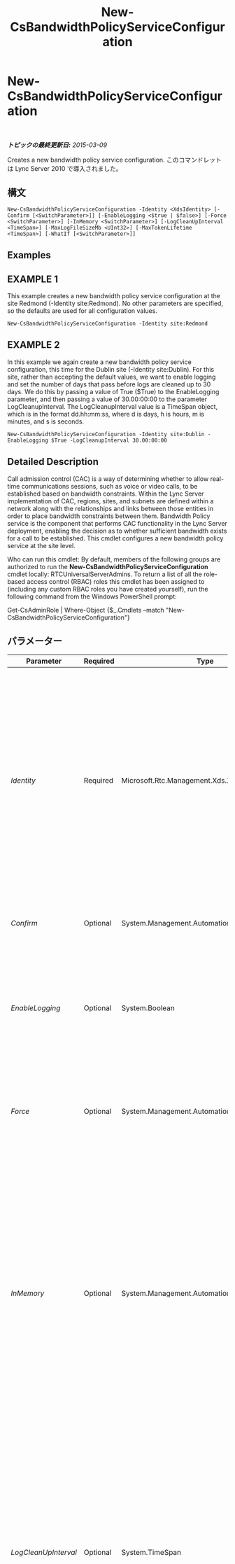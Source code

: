 ﻿---
title: New-CsBandwidthPolicyServiceConfiguration
TOCTitle: New-CsBandwidthPolicyServiceConfiguration
ms:assetid: 0cb07eda-ffbe-48e2-b6bc-995737e5ba32
ms:mtpsurl: https://technet.microsoft.com/ja-jp/library/Gg398175(v=OCS.15)
ms:contentKeyID: 48271242
ms.date: 05/19/2016
mtps_version: v=OCS.15
ms.translationtype: HT
---

# New-CsBandwidthPolicyServiceConfiguration

 

_**トピックの最終更新日:** 2015-03-09_

Creates a new bandwidth policy service configuration. このコマンドレットは Lync Server 2010 で導入されました。

## 構文

    New-CsBandwidthPolicyServiceConfiguration -Identity <XdsIdentity> [-Confirm [<SwitchParameter>]] [-EnableLogging <$true | $false>] [-Force <SwitchParameter>] [-InMemory <SwitchParameter>] [-LogCleanUpInterval <TimeSpan>] [-MaxLogFileSizeMb <UInt32>] [-MaxTokenLifetime <TimeSpan>] [-WhatIf [<SwitchParameter>]]

## Examples

## EXAMPLE 1

This example creates a new bandwidth policy service configuration at the site Redmond (-Identity site:Redmond). No other parameters are specified, so the defaults are used for all configuration values.

    New-CsBandwidthPolicyServiceConfiguration -Identity site:Redmond

## EXAMPLE 2

In this example we again create a new bandwidth policy service configuration, this time for the Dublin site (-Identity site:Dublin). For this site, rather than accepting the default values, we want to enable logging and set the number of days that pass before logs are cleaned up to 30 days. We do this by passing a value of True ($True) to the EnableLogging parameter, and then passing a value of 30.00:00:00 to the parameter LogCleanupInterval. The LogCleanupInterval value is a TimeSpan object, which is in the format dd.hh:mm:ss, where d is days, h is hours, m is minutes, and s is seconds.

    New-CsBandwidthPolicyServiceConfiguration -Identity site:Dublin -EnableLogging $True -LogCleanupInterval 30.00:00:00

## Detailed Description

Call admission control (CAC) is a way of determining whether to allow real-time communications sessions, such as voice or video calls, to be established based on bandwidth constraints. Within the Lync Server implementation of CAC, regions, sites, and subnets are defined within a network along with the relationships and links between those entities in order to place bandwidth constraints between them. Bandwidth Policy service is the component that performs CAC functionality in the Lync Server deployment, enabling the decision as to whether sufficient bandwidth exists for a call to be established. This cmdlet configures a new bandwidth policy service at the site level.

Who can run this cmdlet: By default, members of the following groups are authorized to run the **New-CsBandwidthPolicyServiceConfiguration** cmdlet locally: RTCUniversalServerAdmins. To return a list of all the role-based access control (RBAC) roles this cmdlet has been assigned to (including any custom RBAC roles you have created yourself), run the following command from the Windows PowerShell prompt:

Get-CsAdminRole | Where-Object {$\_.Cmdlets –match "New-CsBandwidthPolicyServiceConfiguration"}

## パラメーター


<table>
<colgroup>
<col style="width: 25%" />
<col style="width: 25%" />
<col style="width: 25%" />
<col style="width: 25%" />
</colgroup>
<thead>
<tr class="header">
<th>Parameter</th>
<th>Required</th>
<th>Type</th>
<th>Description</th>
</tr>
</thead>
<tbody>
<tr class="odd">
<td><p><em>Identity</em></p></td>
<td><p>Required</p></td>
<td><p>Microsoft.Rtc.Management.Xds.XdsIdentity</p></td>
<td><p>A unique identifier that contains the scope and name of the configuration. This configuration can be created only at the site scope, so the Identity will be in the following format: site:&lt;site name&gt;, where &lt;site name&gt; is the name of the site to which the configuration applies.</p></td>
</tr>
<tr class="even">
<td><p><em>Confirm</em></p></td>
<td><p>Optional</p></td>
<td><p>System.Management.Automation.SwitchParameter</p></td>
<td><p>コマンドの実行前に確認メッセージが表示されます。</p></td>
</tr>
<tr class="odd">
<td><p><em>EnableLogging</em></p></td>
<td><p>Optional</p></td>
<td><p>System.Boolean</p></td>
<td><p>Set this parameter to True to generate CAC failure and link status logs related to the bandwidth policy service.</p>
<p>Default: False</p></td>
</tr>
<tr class="even">
<td><p><em>Force</em></p></td>
<td><p>Optional</p></td>
<td><p>System.Management.Automation.SwitchParameter</p></td>
<td><p>Suppresses any confirmation prompts that would otherwise be displayed before making changes.</p></td>
</tr>
<tr class="odd">
<td><p><em>InMemory</em></p></td>
<td><p>Optional</p></td>
<td><p>System.Management.Automation.SwitchParameter</p></td>
<td><p>永続的な変更としてオブジェクトをコミットせずに、オブジェクト参照を作成します。このパラメーターを指定して呼び出したコマンドレットの出力を変数に割り当てる場合、オブジェクト参照のプロパティを変更し、コマンドレットに対応する Set- コマンドレットを呼び出してそれらの変更をコミットできます。</p></td>
</tr>
<tr class="even">
<td><p><em>LogCleanUpInterval</em></p></td>
<td><p>Optional</p></td>
<td><p>System.TimeSpan</p></td>
<td><p>The period of time after which CAC failure and link status logs will be removed.</p>
<p>This value must be within the range 1 day through 60 days. The value must be entered in the format dd.hh:mm:ss, where d is days, h is hours, m is minutes, and s is seconds.</p>
<p>Default: 10 days (10.00:00:00)</p></td>
</tr>
<tr class="odd">
<td><p><em>MaxLogFileSizeMb</em></p></td>
<td><p>Optional</p></td>
<td><p>System.UInt32</p></td>
<td><p>The maximum size the log file is allowed to reach. The value for this parameter must be a positive number; it specifies the file size in megabytes.</p>
<p>Default: 3 (MB)</p></td>
</tr>
<tr class="even">
<td><p><em>MaxTokenLifetime</em></p></td>
<td><p>Optional</p></td>
<td><p>System.TimeSpan</p></td>
<td><p>The maximum amount of time the token issued by the Bandwidth Policy Authentication service will exist.</p>
<p>This value must be in the range 1 hour through 24 hours. The value must be entered in the format dd.hh:mm:ss, where d is days, h is hours, m is minutes, and s is seconds.</p>
<p>Default: 8 hours (08:00:00)</p></td>
</tr>
<tr class="odd">
<td><p><em>WhatIf</em></p></td>
<td><p>Optional</p></td>
<td><p>System.Management.Automation.SwitchParameter</p></td>
<td><p>実際にコマンドを実行しなくてもコマンドの実行結果がわかります。</p></td>
</tr>
</tbody>
</table>


## Input Types

None.

## Return Types

Creates an object of type Microsoft.Rtc.Management.WritableConfig.Settings.BandwidthPolicyServiceConfiguration.BandwidthPolicyServiceConfiguration.

## 関連項目

#### その他のリソース

[Remove-CsBandwidthPolicyServiceConfiguration](remove-csbandwidthpolicyserviceconfiguration.md)  
[Set-CsBandwidthPolicyServiceConfiguration](set-csbandwidthpolicyserviceconfiguration.md)  
[Get-CsBandwidthPolicyServiceConfiguration](get-csbandwidthpolicyserviceconfiguration.md)

